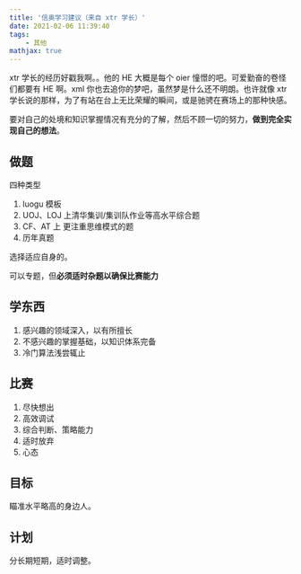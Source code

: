 ```yaml
---
title: '信奥学习建议（来自 xtr 学长）'
date: 2021-02-06 11:39:40
tags: 
    - 其他
mathjax: true
---
```


xtr 学长的经历好戳我啊。。他的 HE 大概是每个 oier 憧憬的吧。可爱勤奋的卷怪们都要有 HE 啊。xml 你也去追你的梦吧，虽然梦是什么还不明朗。也许就像 xtr 学长说的那样，为了有站在台上无比荣耀的瞬间，或是驰骋在赛场上的那种快感。

要对自己的处境和知识掌握情况有充分的了解，然后不顾一切的努力，**做到完全实现自己的想法**。

## 做题

四种类型

1. luogu 模板
2. UOJ、LOJ 上清华集训/集训队作业等高水平综合题
3. CF、AT 上 更注重思维模式的题
4. 历年真题

选择适应自身的。

可以专题，但**必须适时杂题以确保比赛能力**

## 学东西

1. 感兴趣的领域深入，以有所擅长
2. 不感兴趣的掌握基础，以知识体系完备
3. 冷门算法浅尝辄止

## 比赛

1. 尽快想出
2. 高效调试
3. 综合判断、策略能力
4. 适时放弃
5. 心态

## 目标

瞄准水平略高的身边人。

## 计划

分长期短期，适时调整。